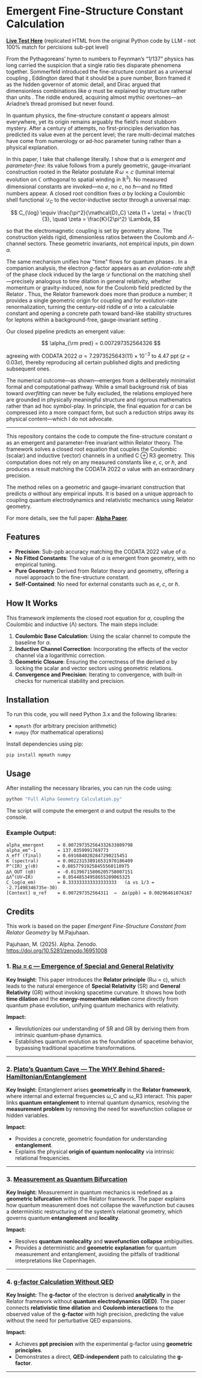 # Emergent Fine-Structure Constant Calculation


 [**Live Test Here**](https://pajuhaan.github.io/AlphaEmergent/) (replicated HTML from the original Python code by LLM - not 100% match for percisions sub-ppt level)

From the Pythagoreans’ hymn to numbers to Feynman’s “1/137” physics has long carried the suspicion that a single ratio ties disparate phenomena together. Sommerfeld introduced the fine-structure constant as a universal coupling , Eddington dared that it should be a pure number, Born framed it as the hidden governor of atomic detail, and Dirac argued that dimensionless combinations like $\alpha$ must be explained by structure rather than units . The riddle endured, acquiring almost mythic overtones—an Ariadne’s thread promised but never found.

In quantum physics, the fine-structure constant $\alpha$ appears almost everywhere, yet its origin remains arguably the field’s most stubborn mystery. After a century of attempts, no first-principles derivation has predicted its value even at the percent level; the rare multi-decimal matches have come from numerology or ad-hoc parameter tuning rather than a physical explanation.

In this paper, I take that challenge literally. I show that $\alpha$ is *emergent and parameter-free*: its value follows from a purely geometric, gauge-invariant construction rooted in the Relator postulate $R\, \omega = c$ (luminal internal evolution on $\mathbb{C}$ orthogonal to spatial winding in $\mathbb{R}^3$). No measured dimensional constants are invoked—no $e$, no $c$, no $\hbar$—and no fitted numbers appear. A closed root condition fixes $\alpha$ by locking a Coulombic shell functional $\mathcal{D}_C$ to the vector-inductive sector through a universal map:

$$
C_{\log} \equiv \frac{\pi^2}{\mathcal{D}_C} \zeta (1 + \zeta) = \frac{1}{3}, \quad \zeta = \frac{K}{2\pi^2} \Lambda,
$$

so that the electromagnetic coupling is set by geometry alone. The construction yields rigid, dimensionless ratios between the Coulomb and $\Lambda$-channel sectors. These geometric invariants, not empirical inputs, pin down $\alpha$.

The same mechanism unifies how "time" flows for quantum phases . In a companion analysis, the electron $g$-factor appears as an *evolution-rate shift* of the phase clock induced by the large $\mathcal{D}$ functional on the matching shell—precisely analogous to time dilation in general relativity, whether momentum or gravity-induced, now for the Coulomb field predicted by the Relator  . Thus, the Relator framework does more than produce a number; it provides a single geometric origin for coupling and for evolution-rate renormalization, turning the century-old riddle of $\alpha$ into a calculable constant and opening a concrete path toward band-like stability structures for leptons within a background-free, gauge-invariant setting .

Our closed pipeline predicts an emergent value:

$$
\alpha_{\rm pred} = 0.007297352564326
$$

agreeing with CODATA 2022 $\alpha = 7.2973525643(11) \times 10^{-3}$ to $4.47$ ppt ($z = 0.03 \sigma$), thereby reproducing all certain published digits and predicting subsequent ones.

The numerical outcome—as shown—emerges from a deliberately minimalist formal and computational pathway. While a small background risk of bias toward *overfitting* can never be fully excluded, the relations employed here are grounded in physically meaningful structure and rigorous mathematics rather than ad hoc symbol-play. In principle, the final equation for $\alpha$ can be compressed into a more compact form, but such a reduction strips away its physical content—which I do not advocate.

---


This repository contains the code to compute the fine-structure constant $\alpha$ as an emergent and parameter-free invariant within Relator theory. The framework solves a closed root equation that couples the Coulombic (scalar) and inductive (vector) channels in a unified C ⊕ R3 geometry. This computation does not rely on any measured constants like $e$, $c$, or $\hbar$, and produces a result matching the CODATA 2022 $\alpha$ value with an extraordinary precision.

The method relies on a geometric and gauge-invariant construction that predicts $\alpha$ without any empirical inputs. It is based on a unique approach to coupling quantum electrodynamics and relativistic mechanics using Relator geometry.

For more details, see the full paper: [**Alpha Paper**](https://zenodo.org/records/16944533).

## Features

* **Precision**: Sub-ppb accuracy matching the CODATA 2022 value of $\alpha$.
* **No Fitted Constants**: The value of $\alpha$ is emergent from geometry, with no empirical tuning.
* **Pure Geometry**: Derived from Relator theory and geometry, offering a novel approach to the fine-structure constant.
* **Self-Contained**: No need for external constants such as $e$, $c$, or $\hbar$.

## How It Works

This framework implements the closed root equation for $\alpha$, coupling the Coulombic and inductive (Λ) sectors. The main steps include:

1. **Coulombic Base Calculation**: Using the scalar channel to compute the baseline for $\alpha$.
2. **Inductive Channel Correction**: Incorporating the effects of the vector channel via a logarithmic correction.
3. **Geometric Closure**: Ensuring the correctness of the derived $\alpha$ by locking the scalar and vector sectors using geometric relations.
4. **Convergence and Precision**: Iterating to convergence, with built-in checks for numerical stability and precision.

## Installation

To run this code, you will need Python 3.x and the following libraries:

* `mpmath` (for arbitrary precision arithmetic)
* `numpy` (for mathematical operations)

Install dependencies using pip:

```
pip install mpmath numpy
```

## Usage

After installing the necessary libraries, you can run the code using:

```bash
python "Full Alpha Geometry Calculation.py"
```

The script will compute the emergent $\alpha$ and output the results to the console.


### Example Output:

```
alpha_emergent     = 0.007297352564332633809798
alpha_em^-1        = 137.0359991769773
Λ_eff (final)      = 0.6916840202847290215451
K (spectral)       = 0.002231538916531970186409
P^(IR)_χ(ℓ0)       = 0.08577919258455560110975
∆Λ_OUT (η0)        = -0.01396715806205758007151
∆Λ^(UV→IR)         = 0.05448534958655209065325
C_log(α_em)        = 0.333333333333333333   (∆ vs 1/3 = -2.71498346735e-30)
[Context] α_ref    = 0.007297352564311  →  ∆α(ppb) = 0.00296461074167
```


## Credits

This work is based on the paper *Emergent Fine-Structure Constant from Relator Geometry* by M.Pajuhaan.

Pajuhaan, M. (2025). Alpha. Zenodo. https://doi.org/10.5281/zenodo.16951008



### 1. **[Rω = c — Emergence of Special and General Relativity](https://zenodo.org/records/16779813)**
**Key Insight:**
This paper introduces the **Relator principle** (Rω = c), which leads to the natural emergence of **Special Relativity** (SR) and **General Relativity** (GR) without invoking spacetime curvature. It shows how both **time dilation** and the **energy-momentum relation** come directly from quantum phase evolution, unifying quantum mechanics with relativity. 

**Impact:**
- Revolutionizes our understanding of SR and GR by deriving them from intrinsic quantum-phase dynamics.
- Establishes quantum evolution as the foundation of spacetime behavior, bypassing traditional spacetime transformations.

---

### 2. **[Plato’s Quantum Cave — The WHY Behind Shared-Hamiltonian/Entanglement](https://zenodo.org/records/16779805)**
**Key Insight:**
Entanglement arises **geometrically** in the **Relator framework**, where internal and external frequencies ω_C and ω_R3 interact. This paper links **quantum entanglement** to internal quantum dynamics, resolving the **measurement problem** by removing the need for wavefunction collapse or hidden variables.

**Impact:**
- Provides a concrete, geometric foundation for understanding **entanglement**.
- Explains the physical **origin of quantum nonlocality** via intrinsic relational frequencies.

---

### 3. **[Measurement as Quantum Bifurcation](https://zenodo.org/records/16779903)**
**Key Insight:**
Measurement in quantum mechanics is redefined as a **geometric bifurcation** within the Relator framework. The paper explains how quantum measurement does not collapse the wavefunction but causes a deterministic restructuring of the system’s relational geometry, which governs quantum **entanglement** and **locality**.

**Impact:**
- Resolves **quantum nonlocality** and **wavefunction collapse** ambiguities.
- Provides a deterministic and **geometric explanation** for quantum measurement and entanglement, avoiding the pitfalls of traditional interpretations like Copenhagen.

---

### 4. **[g-factor Calculation Without QED](https://zenodo.org/records/16810381)**
**Key Insight:**
The **g-factor** of the electron is derived **analytically** in the Relator framework without **quantum electrodynamics (QED)**. The paper connects **relativistic time dilation** and **Coulomb interactions** to the observed value of the **g-factor** with high precision, predicting the value without the need for perturbative QED expansions.

**Impact:**
- Achieves **ppt precision** with the experimental g-factor using **geometric principles**.
- Demonstrates a direct, **QED-independent** path to calculating the **g-factor**.

---
